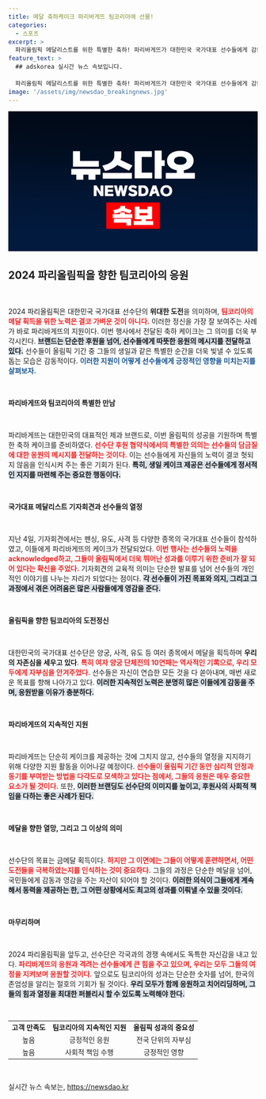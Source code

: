 ```yaml
---
title: 메달 축하케이크 파리바게뜨 팀코리아에 선물!
categories:
  - 스포츠
excerpt: >
  파리올림픽 메달리스트를 위한 특별한 축하! 파리바게뜨가 대한민국 국가대표 선수들에게 감동의 케이크를 선물하고, 그들의 빛나는 성과를 기념했습니다. 팀코리아의 열정과 기록의 순간을 여러분과 함께 나누세요!
feature_text: >
  ## adskorea 실시간 뉴스 속보입니다.

  파리올림픽 메달리스트를 위한 특별한 축하! 파리바게뜨가 대한민국 국가대표 선수들에게 감동의 케이크를 선물하고, 그들의 빛나는 성과를 기념했습니다. 팀코리아의 열정과 기록의 순간을 여러분과 함께 나누세요!
image: '/assets/img/newsdao_breakingnews.jpg'
---
```


<p><img src="/assets/img/newsdao_breakingnews.jpg" alt="adskorea 속보" /></p>

<h2 data-ke-size="size26">2024 파리올림픽을 향한 팀코리아의 응원</h2>

<p data-ke-size="size16">&nbsp;</p>

<p>2024 파리올림픽은 대한민국 국가대표 선수단의 <b>위대한 도전</b>을 의미하며, <b><span style="color: #ee2323;"> 팀코리아의 메달 획득을 위한 노력은 결코 가벼운 것이 아니다.</span></b> 이러한 정신을 가장 잘 보여주는 사례가 바로 파리바게뜨의 지원이다. 이번 행사에서 전달된 축하 케이크는 그 의미를 더욱 부각시킨다. <b><span style="background-color: #21538527;">브랜드는 단순한 후원을 넘어, 선수들에게 따뜻한 응원의 메시지를 전달하고 있다.</span></b> 선수들이 올림픽 기간 중 그들의 생일과 같은 특별한 순간을 더욱 빛낼 수 있도록 돕는 모습은 감동적이다. <b><span style="color: #1a5490;">이러한 지원이 어떻게 선수들에게 긍정적인 영향을 미치는지를 살펴보자.</span></b></p>

<p data-ke-size="size16">&nbsp;</p>

<p><b>파리바게뜨와 팀코리아의 특별한 만남</b></p>

<p data-ke-size="size16">&nbsp;</p>

<p>파리바게뜨는 대한민국의 대표적인 제과 브랜드로, 이번 올림픽의 성공을 기원하며 특별한 축하 케이크를 준비하였다. <b><span style="color: #ee2323;">선수단 후원 협약식에서의 특별한 의의는 선수들의 담금질에 대한 응원의 메시지를 전달하는 것이다.</span></b> 이는 선수들에게 자신들의 노력이 결코 헛되지 않음을 인식시켜 주는 좋은 기회가 된다. <b><span style="background-color: #21538527;">특히, 생일 케이크 제공은 선수들에게 정서적인 지지를 마련해 주는 중요한 행동이다.</span></b></p>

<p data-ke-size="size16">&nbsp;</p>

<p><b>국가대표 메달리스트 기자회견과 선수들의 열정</b></p>

<p data-ke-size="size16">&nbsp;</p>

<p>지난 4일, 기자회견에서는 펜싱, 유도, 사격 등 다양한 종목의 국가대표 선수들이 참석하였고, 이들에게 파리바게뜨의 케이크가 전달되었다. <b><span style="color: #ee2323;">이번 행사는 선수들의 노력을 acknowledged하고, 그들이 올림픽에서 더욱 뛰어난 성과를 이루기 위한 준비가 잘 되어 있다는 확신을 주었다.</span></b> 기자회견의 교육적 의미는 단순한 발표를 넘어 선수들의 개인적인 이야기를 나누는 자리가 되었다는 점이다. <b><span style="background-color: #21538527;">각 선수들이 가진 목표와 의지, 그리고 그 과정에서 겪은 어려움은 많은 사람들에게 영감을 준다.</span></b></p>

<p data-ke-size="size16">&nbsp;</p>

<p><b>올림픽을 향한 팀코리아의 도전정신</b></p>

<p data-ke-size="size16">&nbsp;</p>

<p>대한민국의 국가대표 선수단은 양궁, 사격, 유도 등 여러 종목에서 메달을 획득하며 <b>우리의 자존심을 세우고 있다</b>. <b><span style="color: #ee2323;">특히 여자 양궁 단체전의 10연패는 역사적인 기록으로, 우리 모두에게 자부심을 안겨주었다.</span></b> 선수들은 자신이 연습한 모든 것을 다 쏟아내며, 매번 새로운 목표를 향해 나아가고 있다. <b><span style="background-color: #21538527;">이러한 지속적인 노력은 분명히 많은 이들에게 감동을 주며, 응원받을 이유가 충분하다.</span></b></p>

<p data-ke-size="size16">&nbsp;</p>

<p><b>파리바게뜨의 지속적인 지원</b></p>

<p data-ke-size="size16">&nbsp;</p>

<p>파리바게뜨는 단순히 케이크를 제공하는 것에 그치지 않고, 선수들의 열정을 지지하기 위해 다양한 지원 활동을 이어나갈 예정이다. <b><span style="color: #ee2323;">선수들이 올림픽 기간 동안 심리적 안정과 동기를 부여받는 방법을 다각도로 모색하고 있다는 점에서, 그들의 응원은 매우 중요한 요소가 될 것이다.</span></b> 또한, <b><span style="background-color: #21538527;">이러한 브랜딩도 선수단의 이미지를 높이고, 후원사의 사회적 책임을 다하는 좋은 사례가 된다.</span></b></p>

<p data-ke-size="size16">&nbsp;</p>

<p><b>메달을 향한 열망, 그리고 그 이상의 의미</b></p>

<p data-ke-size="size16">&nbsp;</p>

<p>선수단의 목표는 금메달 획득이다. <b><span style="color: #ee2323;">하지만 그 이면에는 그들이 어떻게 훈련하면서, 어떤 도전들을 극복하였는지를 인식하는 것이 중요하다.</span></b> 그들의 과정은 단순한 메달을 넘어, 국민들에게 감동과 영감을 주는 자산이 되어야 할 것이다. <b><span style="background-color: #21538527;">이러한 의식이 그들에게 계속해서 동력을 제공하는 한, 그 어떤 상황에서도 최고의 성과를 이뤄낼 수 있을 것이다.</span></b></p>

<p data-ke-size="size16">&nbsp;</p>

<p><b>마무리하며</b></p>

<p data-ke-size="size16">&nbsp;</p>

<p>2024 파리올림픽을 앞두고, 선수단은 각국과의 경쟁 속에서도 독특한 자신감을 내고 있다. <b><span style="color: #ee2323;">파리바게뜨의 응원과 격려는 선수들에게 큰 힘을 주고 있으며, 우리는 모두 그들의 여정을 지켜보며 응원할 것이다.</span></b> 앞으로도 팀코리아의 성과는 단순한 숫자를 넘어, 한국의 존엄성을 알리는 절호의 기회가 될 것이다. <b><span style="background-color: #21538527;">우리 모두가 함께 응원하고 치어리딩하며, 그들의 힘과 열정을 최대한 퍼블리시 할 수 있도록 노력해야 한다.</span></b></p>

<p data-ke-size="size16">&nbsp;</p>

<table style="width:100%; border-collapse:collapse;">
<tr>
<td style="text-align: center; height: 17px;"><b>고객 만족도</b></td>
<td style="text-align: center; height: 17px;"><b>팀코리아의 지속적인 지원</b></td>
<td style="text-align: center; height: 17px;"><b>올림픽 성과의 중요성</b></td>
</tr>
<tr>
<td style="text-align: center; height: 17px;">높음</td>
<td style="text-align: center; height: 17px;">긍정적인 응원</td>
<td style="text-align: center; height: 17px;">전국 단위의 자부심</td>
</tr>
<tr>
<td style="text-align: center; height: 17px;">높음</td>
<td style="text-align: center; height: 17px;">사회적 책임 수행</td>
<td style="text-align: center; height: 17px;">긍정적인 영향</td>
</tr>
</table>

<p data-ke-size="size16">&nbsp;</p>
실시간 뉴스 속보는, <a href="https://newsdao.kr" rel="dofollow">https://newsdao.kr</a>


